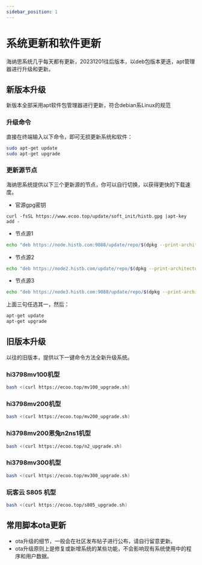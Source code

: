 ```yaml
---
sidebar_position: 1
---
```


# 系统更新和软件更新

海纳思系统几乎每天都有更新，20231201往后版本，以deb包版本更迭，apt管理器进行升级和更新。

## 新版本升级

新版本全部采用apt软件包管理器进行更新，符合debian系Linux的规范

### 升级命令

直接在终端输入以下命令，即可无损更新系统和软件：

```bash
sudo apt-get update
sudo apt-get upgrade
```

### 更新源节点

海纳思系统提供以下三个更新源的节点，你可以自行切换，以获得更快的下载速度。  

- 官源gpg密钥

```
curl -fsSL https://www.ecoo.top/update/soft_init/histb.gpg |apt-key add -
```

- 节点源1

```bash
echo "deb https://node.histb.com:9088/update/repo/$(dpkg --print-architecture) histb main" > /etc/apt/sources.list.d/histb.list
```

- 节点源2

```bash
echo "deb https://node2.histb.com/update/repo/$(dpkg --print-architecture) histb main" > /etc/apt/sources.list.d/histb.list
```

- 节点源3

```bash
echo "deb https://node3.histb.com:9088/update/repo/$(dpkg --print-architecture) histb main" > /etc/apt/sources.list.d/histb.list
```

上面三句任选其一，然后：

```bash
apt-get update
apt-get upgrade
```


## 旧版本升级  

以往的旧版本，提供以下一键命令方法全新升级系统。  

### hi3798mv100机型  

```bash
bash <(curl https://ecoo.top/mv100_upgrade.sh)
```

### hi3798mv200机型

```bash
bash <(curl https://ecoo.top/mv200_upgrade.sh)
```

### hi3798mv200恩兔n2ns1机型

```bash
bash <(curl https://ecoo.top/n2_upgrade.sh)
```

### hi3798mv300机型

```bash
bash <(curl https://ecoo.top/mv300_upgrade.sh)
```

### 玩客云 S805 机型

```bash
bash <(curl https://ecoo.top/s805_upgrade.sh)
```


## 常用脚本ota更新

- ota升级的细节，一般会在社区发布帖子进行公布，请自行留意更新。
- ota升级原则上是修复或新增系统的某些功能，不会影响现有系统使用中的程序和用户数据。
